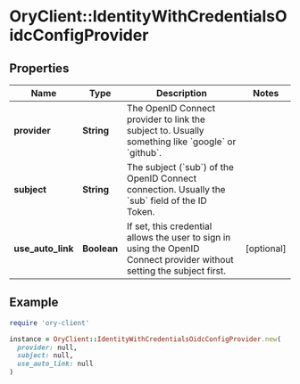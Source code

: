 # OryClient::IdentityWithCredentialsOidcConfigProvider

## Properties

| Name | Type | Description | Notes |
| ---- | ---- | ----------- | ----- |
| **provider** | **String** | The OpenID Connect provider to link the subject to. Usually something like &#x60;google&#x60; or &#x60;github&#x60;. |  |
| **subject** | **String** | The subject (&#x60;sub&#x60;) of the OpenID Connect connection. Usually the &#x60;sub&#x60; field of the ID Token. |  |
| **use_auto_link** | **Boolean** | If set, this credential allows the user to sign in using the OpenID Connect provider without setting the subject first. | [optional] |

## Example

```ruby
require 'ory-client'

instance = OryClient::IdentityWithCredentialsOidcConfigProvider.new(
  provider: null,
  subject: null,
  use_auto_link: null
)
```

